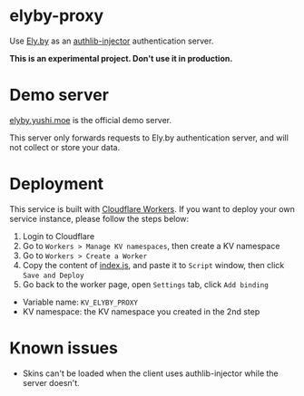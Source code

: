 # elyby-proxy
Use [Ely.by](https://ely.by/) as an [authlib-injector](https://github.com/yushijinhun/authlib-injector) authentication server.

**This is an experimental project. Don't use it in production.**

# Demo server
[elyby.yushi.moe](https://elyby.yushi.moe/) is the official demo server.

This server only forwards requests to Ely.by authentication server, and will not collect or store your data.

# Deployment
This service is built with [Cloudflare Workers](https://workers.cloudflare.com/).
If you want to deploy your own service instance, please follow the steps below:
1. Login to Cloudflare
2. Go to `Workers > Manage KV namespaces`, then create a KV namespace
3. Go to `Workers > Create a Worker`
4. Copy the content of [index.js](https://github.com/yushijinhun/elyby-proxy/blob/master/index.js), and paste it to `Script` window, then click `Save and Deploy`
5. Go back to the worker page, open `Settings` tab, click `Add binding`
  * Variable name: `KV_ELYBY_PROXY`
  * KV namespace: the KV namespace you created in the 2nd step

# Known issues
* Skins can't be loaded when the client uses authlib-injector while the server doesn't.
